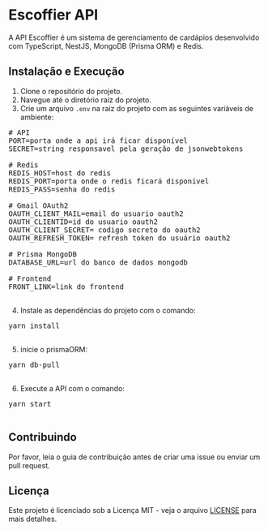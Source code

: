   <h1>Escoffier API</h1>
  <p>A API Escoffier é um sistema de gerenciamento de cardápios desenvolvido com TypeScript, NestJS, MongoDB (Prisma ORM) e Redis.</p>

  <h2>Instalação e Execução</h2>
  <ol>
    <li>Clone o repositório do projeto.</li>
    <li>Navegue até o diretório raiz do projeto.</li>
    <li>Crie um arquivo <code>.env</code> na raiz do projeto com as seguintes variáveis de ambiente:</li>
  </ol>

  <pre>
# API
PORT=porta onde a api irá ficar disponível
SECRET=string responsavel pela geração de jsonwebtokens

# Redis
REDIS_HOST=host do redis
REDIS_PORT=porta onde o redis ficará disponível
REDIS_PASS=senha do redis

# Gmail OAuth2
OAUTH_CLIENT_MAIL=email do usuario oauth2
OAUTH_CLIENTID=id do usuario oauth2
OAUTH_CLIENT_SECRET= codigo secreto do oauth2
OAUTH_REFRESH_TOKEN= refresh token do usuário oauth2

# Prisma MongoDB
DATABASE_URL=url do banco de dados mongodb

# Frontend
FRONT_LINK=link do frontend
  </pre>

  <ol start="4">
    <li>Instale as dependências do projeto com o comando:</li>
  </ol>

  <pre>
yarn install
  </pre>

  <ol start="5">
    <li>inicie o prismaORM:</li>
  </ol>

  <pre>
yarn db-pull
  </pre>


  <ol start="6">
    <li>Execute a API com o comando:</li>
  </ol>

  <pre>
yarn start
  </pre>

  <h2>Contribuindo</h2>
  <p>Por favor, leia o guia de contribuição antes de criar uma issue ou enviar um pull request.</p>

  <h2>Licença</h2>
  <p>Este projeto é licenciado sob a Licença MIT - veja o arquivo <a href="LICENSE">LICENSE</a> para mais detalhes.</p>
</body>
</html>